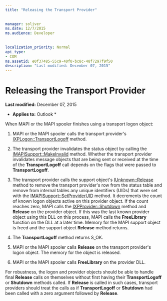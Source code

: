 ```yaml
---
title: "Releasing the Transport Provider"
 
 
manager: soliver
ms.date: 12/7/2015
ms.audience: Developer
 
 
localization_priority: Normal
api_type:
- COM
ms.assetid: e0f37485-55c9-40f0-bc8c-48f7297f9f50
description: "Last modified: December 07, 2015"
---
```


# Releasing the Transport Provider

 **Last modified:** December 07, 2015 
  
 * **Applies to:** Outlook * 
  
When MAPI or the MAPI spooler finishes using a transport logon object:
  
1. MAPI or the MAPI spooler calls the transport provider's [IXPLogon::TransportLogoff](ixplogon-transportlogoff.md) method. 
    
2. The transport provider invalidates the status object by calling the [IMAPISupport::MakeInvalid](imapisupport-makeinvalid.md) method. Whether the transport provider invalidates message objects that are being sent or received at the time of the **TransportLogoff** call depends on the flags that were passed to **TransportLogoff**.
    
3. The transport provider calls the support object's [IUnknown::Release](http://msdn.microsoft.com/library/4b494c6f-f0ee-4c35-ae45-ed956f40dc7a%28Office.15%29.aspx) method to remove the transport provider's row from the status table and remove from internal tables any unique identifiers (UIDs) that were set with the [IMAPISupport::SetProviderUID](imapisupport-setprovideruid.md) method. It decrements the count of known logon objects active on this provider object. If the count reaches zero, MAPI calls the [IXPProvider::Shutdown](ixpprovider-shutdown.md) method and **Release** on the provider object. If this was the last known provider object using this DLL on this process, MAPI calls the **FreeLibrary** function on the DLL at a later time. Memory for the MAPI support object is freed and the support object **Release** method returns. 
    
4. The **TransportLogoff** method returns S_OK. 
    
5. MAPI or the MAPI spooler calls **Release** on the transport provider's logon object. The memory for the object is released. 
    
6. MAPI or the MAPI spooler calls **FreeLibrary** on the provider DLL. 
    
For robustness, the logon and provider objects should be able to handle final **Release** calls on themselves without first having their **TransportLogoff** or **Shutdown** methods called. If **Release** is called in such cases, transport providers should treat the calls as if **TransportLogoff** or **Shutdown** had been called with a zero argument followed by **Release**.
  

